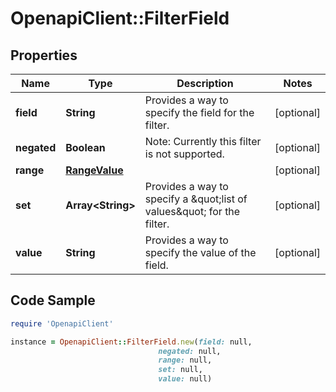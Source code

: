 # OpenapiClient::FilterField

## Properties

Name | Type | Description | Notes
------------ | ------------- | ------------- | -------------
**field** | **String** | Provides a way to specify the field for the filter. | [optional] 
**negated** | **Boolean** | Note: Currently this filter is not supported. | [optional] 
**range** | [**RangeValue**](RangeValue.md) |  | [optional] 
**set** | **Array&lt;String&gt;** | Provides a way to specify a &amp;quot;list of values&amp;quot; for the filter. | [optional] 
**value** | **String** | Provides a way to specify the value of the field. | [optional] 

## Code Sample

```ruby
require 'OpenapiClient'

instance = OpenapiClient::FilterField.new(field: null,
                                 negated: null,
                                 range: null,
                                 set: null,
                                 value: null)
```


